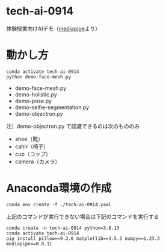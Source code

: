 # tech-ai-0914
体験授業向けAIデモ（[mediapipe](https://google.github.io/mediapipe/getting_started/python#ready-to-use-python-solutions)より）


# 動かし方

```
conda activate tech-ai-0914
python demo-face-mesh.py
```

- demo-face-mesh.py
- demo-holistic.py
- demo-pose.py
- demo-selfie-segmentation.py
- demo-objectron.py


注）demo-objectron.py で認識できるのは次のもののみ

- shoe（靴）
- cahir（椅子）
- cup（コップ）
- camera（カメラ）


# Anaconda環境の作成

```
conda env create -f ./tech-ai-0914.yaml
```

上記のコマンドが実行できない場合は下記のコマンドを実行する

```
conda create -n tech-ai-0914 python=3.8.13
conda activate tech-ai-0914
pip install pillow==9.2.0 matplotlib==3.5.3 numpy==1.23.3 mediapipe==0.8.11
```
